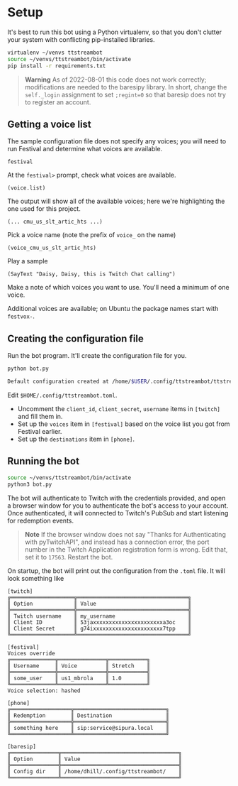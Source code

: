 
# Setup

It's best to run this bot using a Python virtualenv, so that you don't clutter your system with conflicting pip-installed libraries.

```bash
virtualenv ~/venvs ttstreambot
source ~/venvs/ttstreambot/bin/activate
pip install -r requirements.txt
```

> **Warning**
> As of 2022-08-01 this code does not work correctly; modifications are needed to the baresipy library. In short, change the `self._login` assignment to set `;regint=0` so that baresip does not try to register an account.

## Getting a voice list

The sample configuration file does not specify any voices; you will need to run Festival and determine what voices are available.

    festival

At the `festival>` prompt, check what voices are available.

    (voice.list)

The output will show all of the available voices; here we're highlighting the one used for this project.

    (... cmu_us_slt_artic_hts ...)

Pick a voice name (note the prefix of `voice_` on the name)

    (voice_cmu_us_slt_artic_hts)

Play a sample

    (SayText "Daisy, Daisy, this is Twitch Chat calling")

Make a note of which voices you want to use. You'll need a minimum of one voice.

Additional voices are available; on Ubuntu the package names start with `festvox-`.

## Creating the configuration file

Run the bot program. It'll create the configuration file for you.

```bash
python bot.py

Default configuration created at /home/$USER/.config/ttstreambot/ttstreambot.toml; please edit it and re-run the bot.
```

Edit `$HOME/.config/ttstreambot.toml`.

* Uncomment the `client_id`, `client_secret`, `username` items in `[twitch]` and fill them in.
* Set up the `voices` item in `[festival]` based on the voice list you got from Festival earlier. 
* Set up the `destinations` item in `[phone]`.

## Running the bot

```bash
source ~/venvs/ttstreambot/bin/activate
python3 bot.py
```

The bot will authenticate to Twitch with the credentials provided, and open a browser window for you to authenticate the bot's access to your account. Once authenticated, it will connected to Twitch's PubSub and start listening for redemption events.

> **Note**
> If the browser window does not say "Thanks for Authenticating with pyTwitchAPI", and instead has a connection error, the port number in the Twitch Application registration form is wrong. Edit that, set it to `17563`. Restart the bot.

On startup, the bot will print out the configuration from the `.toml` file. It will look something like

```
[twitch]
╔════════════════════╦═══════════════════════════════════╗
║ Option             ║ Value                             ║
╠════════════════════╬═══════════════════════════════════╣
║ Twitch username    ║ my_username                       ║
║ Client ID          ║ 53jaxxxxxxxxxxxxxxxxxxxxxxa3oc    ║
║ Client Secret      ║ g74ixxxxxxxxxxxxxxxxxxxxxx7tpp    ║
╚════════════════════╩═══════════════════════════════════╝

[festival]
Voices override
╔══════════════╦═══════════════╦════════════╗
║ Username     ║ Voice         ║ Stretch    ║
╠══════════════╬═══════════════╬════════════╣
║ some_user    ║ us1_mbrola    ║ 1.0        ║
╚══════════════╩═══════════════╩════════════╝
Voice selection: hashed

[phone]
╔═══════════════════╦═════════════════════════════╗
║ Redemption        ║ Destination                 ║
╠═══════════════════╬═════════════════════════════╣
║ something here    ║ sip:service@sipura.local    ║
╚═══════════════════╩═════════════════════════════╝

[baresip]
╔═══════════════╦═════════════════════════════════════╗
║ Option        ║ Value                               ║
╠═══════════════╬═════════════════════════════════════╣
║ Config dir    ║ /home/dhill/.config/ttstreambot/    ║
╚═══════════════╩═════════════════════════════════════╝
```